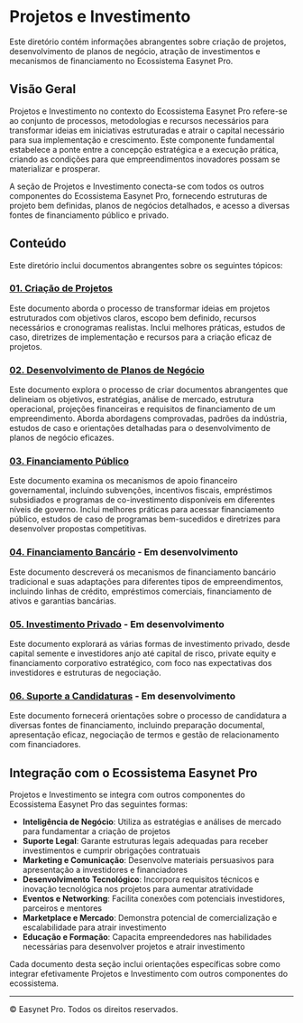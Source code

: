 # Projetos e Investimento

Este diretório contém informações abrangentes sobre criação de projetos, desenvolvimento de planos de negócio, atração de investimentos e mecanismos de financiamento no Ecossistema Easynet Pro.

## Visão Geral

Projetos e Investimento no contexto do Ecossistema Easynet Pro refere-se ao conjunto de processos, metodologias e recursos necessários para transformar ideias em iniciativas estruturadas e atrair o capital necessário para sua implementação e crescimento. Este componente fundamental estabelece a ponte entre a concepção estratégica e a execução prática, criando as condições para que empreendimentos inovadores possam se materializar e prosperar.

A seção de Projetos e Investimento conecta-se com todos os outros componentes do Ecossistema Easynet Pro, fornecendo estruturas de projeto bem definidas, planos de negócios detalhados, e acesso a diversas fontes de financiamento público e privado.

## Conteúdo

Este diretório inclui documentos abrangentes sobre os seguintes tópicos:

### [01. Criação de Projetos](01-project-creation.md)
Este documento aborda o processo de transformar ideias em projetos estruturados com objetivos claros, escopo bem definido, recursos necessários e cronogramas realistas. Inclui melhores práticas, estudos de caso, diretrizes de implementação e recursos para a criação eficaz de projetos.

### [02. Desenvolvimento de Planos de Negócio](02-business-plan-development.md)
Este documento explora o processo de criar documentos abrangentes que delineiam os objetivos, estratégias, análise de mercado, estrutura operacional, projeções financeiras e requisitos de financiamento de um empreendimento. Aborda abordagens comprovadas, padrões da indústria, estudos de caso e orientações detalhadas para o desenvolvimento de planos de negócio eficazes.

### [03. Financiamento Público](03-public-funding.md)
Este documento examina os mecanismos de apoio financeiro governamental, incluindo subvenções, incentivos fiscais, empréstimos subsidiados e programas de co-investimento disponíveis em diferentes níveis de governo. Inclui melhores práticas para acessar financiamento público, estudos de caso de programas bem-sucedidos e diretrizes para desenvolver propostas competitivas.

### [04. Financiamento Bancário](04-banking-finance.md) - Em desenvolvimento
Este documento descreverá os mecanismos de financiamento bancário tradicional e suas adaptações para diferentes tipos de empreendimentos, incluindo linhas de crédito, empréstimos comerciais, financiamento de ativos e garantias bancárias.

### [05. Investimento Privado](05-private-investment.md) - Em desenvolvimento
Este documento explorará as várias formas de investimento privado, desde capital semente e investidores anjo até capital de risco, private equity e financiamento corporativo estratégico, com foco nas expectativas dos investidores e estruturas de negociação.

### [06. Suporte a Candidaturas](06-application-support.md) - Em desenvolvimento
Este documento fornecerá orientações sobre o processo de candidatura a diversas fontes de financiamento, incluindo preparação documental, apresentação eficaz, negociação de termos e gestão de relacionamento com financiadores.

## Integração com o Ecossistema Easynet Pro

Projetos e Investimento se integra com outros componentes do Ecossistema Easynet Pro das seguintes formas:

- **Inteligência de Negócio**: Utiliza as estratégias e análises de mercado para fundamentar a criação de projetos
- **Suporte Legal**: Garante estruturas legais adequadas para receber investimentos e cumprir obrigações contratuais
- **Marketing e Comunicação**: Desenvolve materiais persuasivos para apresentação a investidores e financiadores
- **Desenvolvimento Tecnológico**: Incorpora requisitos técnicos e inovação tecnológica nos projetos para aumentar atratividade
- **Eventos e Networking**: Facilita conexões com potenciais investidores, parceiros e mentores
- **Marketplace e Mercado**: Demonstra potencial de comercialização e escalabilidade para atrair investimento
- **Educação e Formação**: Capacita empreendedores nas habilidades necessárias para desenvolver projetos e atrair investimento

Cada documento desta seção inclui orientações específicas sobre como integrar efetivamente Projetos e Investimento com outros componentes do ecossistema.

---

© Easynet Pro. Todos os direitos reservados.
